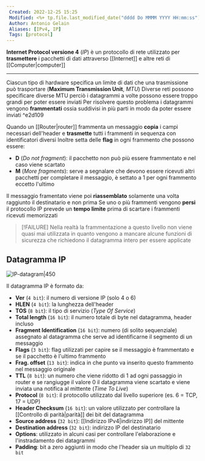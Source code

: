 ```yaml
---
 Created: 2022-12-25 15:25
 Modified: <%+ tp.file.last_modified_date("dddd Do MMMM YYYY HH:mm:ss") %>
 Author: Antonio Gelain
 Aliases: [IPv4, IP]
 Tags: [protocol]
---
```


**Internet Protocol versione 4** (*IP*) è un protocollo di rete utilizzato per **trasmettere** i pacchetti di dati attraverso [[Internet]] e altre reti di [[Computer|computer]]

---

Ciascun tipo di hardware specifica un limite di dati che una trasmissione può trasportare (**Maximum Transmission Unit**, *MTU*)
Diverse reti possono specificare diverse MTU perciò i datagrammi a volte possono essere troppo grandi per poter essere inviati
Per risolvere questo problema i datagrammi vengono **frammentati** ossia suddivisi in più parti in modo da poter essere inviati ^e2d109

Quando un [[Router|router]] frammenta un messaggio **copia** i campi necessari dell'header e **trasmette** tutti i frammenti in sequenza con identificatori diversi
Inoltre setta delle **flag** in ogni frammento che possono essere:
- **D** (*Do not fragment*): il pacchetto non può più essere frammentato e nel caso viene scartato
- **M** (*More fragments*): serve a segnalare che devono essere ricevuti altri pacchetti per completare il messaggio, è settato a 1 per ogni frammento eccetto l'ultimo

Il messaggio framentato viene poi **riassemblato** solamente una volta raggiunto il destinatario e non prima
Se uno o più frammenti vengono **persi** il protocollo IP prevede un **tempo limite** prima di scartare i frammenti ricevuti memorizzati

>[!FAILURE] Nella realtà la frammentazione a questo livello non viene quasi mai utilizzata in quanto vengono a mancare alcune funzioni di sicurezza che richiedono il datagramma intero per essere applicate

## Datagramma IP

![IP-datagram|450](https://image.slidesharecdn.com/4-protocolloip-090503233603-phpapp01/85/4-protocollo-ip-6-320.jpg?cb=1669126793)

Il datagramma IP è formato da:
- **Ver** (`4 bit`): il numero di versione IP (solo 4 o 6)
- **HLEN** (`4 bit`): la lunghezza dell'header
- **TOS** (`8 bit`): il tipo di servizio (*Type Of Service*)
- **Total length** (`16 bit`): il numero totale di byte nel datagramma, header incluso
- **Fragment Identification** (`16 bit`): numero (di solito sequenziale) assegnato al datagramma che serve ad identificarne il segmento di un messaggio
- **Flags** (`3 bit`): flag utilizzati per capire se il messaggio è frammentato e se il pacchetto è l'ultimo frammento
- **Frag. offset** (`13 bit`): indica in che punto va inserito questo frammento nel messaggio originale
- **TTL** (`8 bit`): un numero che viene ridotto di 1 ad ogni passaggio in router e se rangiugge il valore 0 il datagramma viene scartato e viene inviata una notifica al mittente (*Time To Live*)
- **Protocol** (`8 bit`): il protocollo utilizzato dal livello superiore (es. 6 = TCP, 17 = UDP)
- **Header Checksum** (`16 bit`): un valore utilizzato per controllare la [[Controllo di parità|parità]] dei bit del datagramma
- **Source address** (`32 bit`): [[Indirizzo IPv4|indirizzo IP]] del mittente
- **Destination address** (`32 bit`): indirizzo IP del destinatario
- **Options**: utilizzato in alcuni casi per controllare l'elaborazione e l'instradamento dei datagrammi
- **Padding**: bit a zero aggiunti in modo che l'header sia un multiplo di `32 bit`